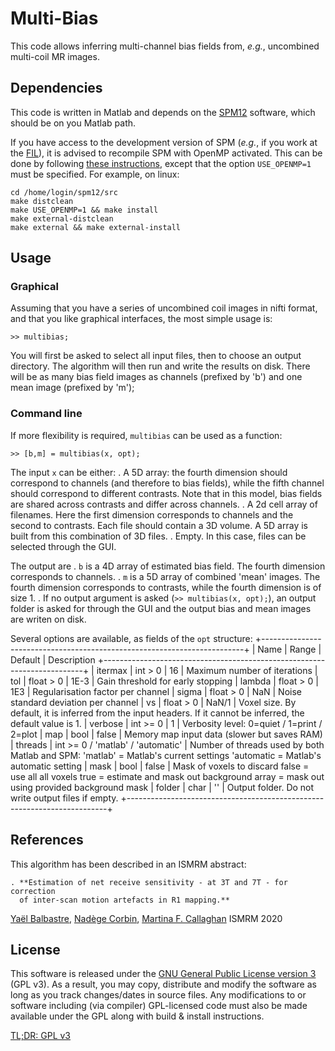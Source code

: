 # Multi-Bias

This code allows inferring multi-channel bias fields from, _e.g._, 
uncombined multi-coil MR images.

## Dependencies

This code is written in Matlab and depends on the 
[SPM12](https://www.fil.ion.ucl.ac.uk/spm/) software, which should be on
you Matlab path.

If you have access to the development version of SPM (_e.g._, if you work 
at the [FIL](https://www.fil.ion.ucl.ac.uk/spm/local/)), it is advised to 
recompile SPM with OpenMP activated. This can be done by following 
[these instructions](https://en.wikibooks.org/wiki/SPM), except that the 
option `USE_OPENMP=1` must be specified. For example, on linux:
```{shell}
cd /home/login/spm12/src
make distclean
make USE_OPENMP=1 && make install
make external-distclean
make external && make external-install
```

## Usage

### Graphical

Assuming that you have a series of uncombined coil images in nifti format, 
and that you like graphical interfaces, the most simple usage is:
```{matlab}
>> multibias;
```
You will first be asked to select all input files, then to choose an 
output directory. The algorithm will then run and write the results on 
disk. There will be as many bias field images as channels (prefixed by 'b')
and one mean image (prefixed by 'm');

### Command line

If more flexibility is required, `multibias` can be used as a function:
```{matlab}
>> [b,m] = multibias(x, opt);
```
The input `x` can be either:
    . A 5D array: the fourth dimension should correspond to channels (and 
  therefore to bias fields), while the fifth channel should correspond to
  different contrasts. Note that in this model, bias fields are shared 
  across contrasts and differ across channels.
    . A 2d cell array of filenames. Here the first dimension corresponds to 
  channels and the second to contrasts. Each file should contain a 3D
  volume. A 5D array is built from this combination of 3D files.
    . Empty. In this case, files can be selected through the GUI.

The output are
    . `b` is a 4D array of estimated bias field. The fourth dimension  
  corresponds to channels.
    . `m` is a 5D array of combined 'mean' images. The fourth dimension 
  corresponds to contrasts, while the fourth dimension is of size 1.
    . If no output argument is asked (`>> multibias(x, opt);`), an output 
  folder is asked for through the GUI and the output bias and mean images
  are writen on disk.

Several options are available, as fields of the `opt` structure:
+-------------------------------------------------------------------------+
| Name | Range | Default | Description
+-------------------------------------------------------------------------+
| itermax | int > 0 | 16 | Maximum number of iterations
| tol | float > 0 | 1E-3 | Gain threshold for early stopping
| lambda | float > 0 | 1E3 | Regularisation factor per channel
| sigma | float > 0 | NaN | Noise standard deviation per channel
| vs | float > 0 | NaN/1 | Voxel size. 
                           By default, it is inferred from the input headers.
                           If it cannot be inferred, the default value is 1.
| verbose | int >= 0 | 1 | Verbosity level: 0=quiet / 1=print / 2=plot
| map | bool | false | Memory map input data (slower but saves RAM)
| threads | int >= 0 / 'matlab' / 'automatic' | 
    Number of threads used by both Matlab and SPM: 
    'matlab' = Matlab's current settings
    'automatic = Matlab's automatic setting
| mask | bool | false | Mask of voxels to discard
    false = use all all voxels
    true  = estimate and mask out background
    array  = mask out using provided background mask
| folder | char | '' | Output folder. Do not write output files if empty.
+-------------------------------------------------------------------------+

## References

This algorithm has been described in an ISMRM abstract:

    . **Estimation of net receive sensitivity - at 3T and 7T - for correction 
      of inter-scan motion artefacts in R1 mapping.**
[Yaël Balbastre](y.balbastre@ucl.ac.uk), [Nadège Corbin](n.corbin@ucl.ac.uk), [Martina F. Callaghan](m.callaghan@ucl.ac.uk)
ISMRM 2020

## License

This software is released under the 
[GNU General Public License version 3](LICENSE) (GPL v3). As a result, 
you may copy, distribute and modify the software as long as you track 
changes/dates in source files. Any modifications to or software including 
(via compiler) GPL-licensed code must also be made available under the 
GPL along with build & install instructions.

[TL;DR: GPL v3](https://tldrlegal.com/license/gnu-general-public-license-v3-(gpl-3))
